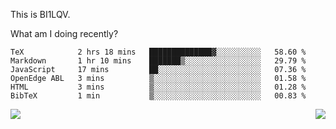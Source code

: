 This is BI1LQV.

What am I doing recently?

<!--START_SECTION:waka-->

```text
TeX            2 hrs 18 mins   ██████████████▓░░░░░░░░░░   58.60 %
Markdown       1 hr 10 mins    ███████▒░░░░░░░░░░░░░░░░░   29.79 %
JavaScript     17 mins         ██░░░░░░░░░░░░░░░░░░░░░░░   07.36 %
OpenEdge ABL   3 mins          ▒░░░░░░░░░░░░░░░░░░░░░░░░   01.58 %
HTML           3 mins          ▒░░░░░░░░░░░░░░░░░░░░░░░░   01.28 %
BibTeX         1 min           ▒░░░░░░░░░░░░░░░░░░░░░░░░   00.83 %
```

<!--END_SECTION:waka-->
<img align="right" src="https://github-readme-stats.vercel.app/api?username=bi1lqv&show_icons=true&count_private=true">

<img src="https://metrics.lecoq.io/bi1lqv?template=classic&base.activity=0&base.community=0&base.repositories=0&base.metadata=0&isocalendar=1&base=header%2C%20activity%2C%20community%2C%20repositories%2C%20metadata&base.indepth=false&base.hireable=false&isocalendar=false&isocalendar.duration=full-year&config.timezone=Asia%2FShanghai">
